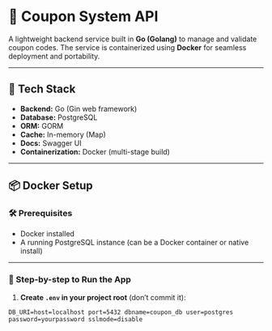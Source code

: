 # 🧾 Coupon System API

A lightweight backend service built in **Go (Golang)** to manage and validate coupon codes. The service is containerized using **Docker** for seamless deployment and portability.

---

## 🚀 Tech Stack

- **Backend:** Go (Gin web framework)
- **Database:** PostgreSQL
- **ORM:** GORM
- **Cache:** In-memory (Map)
- **Docs:** Swagger UI
- **Containerization:** Docker (multi-stage build)

---

## 📦 Docker Setup

### 🛠 Prerequisites

- Docker installed
- A running PostgreSQL instance (can be a Docker container or native install)

---

### 🧪 Step-by-step to Run the App

1. **Create `.env` in your project root** (don’t commit it):

```env
DB_URI=host=localhost port=5432 dbname=coupon_db user=postgres password=yourpassword sslmode=disable
